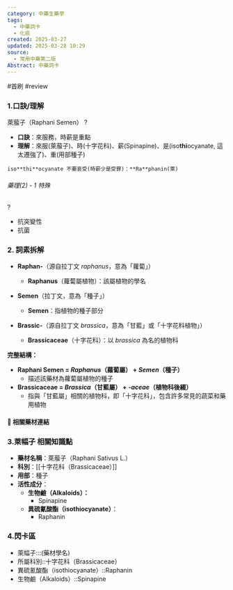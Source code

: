 ```yaml
---
category: 中藥生藥學
tags:
  - 中藥詞卡
  - 化痰
created: 2025-03-27
updated: 2025-03-28 10:29
source:
  - 常用中藥第二版
Abstract: 中藥詞卡
---
```

#首刷 #review 
### 1.口訣/理解
萊菔子（Raphani Semen）
?
- **口訣**：來服務，時薪是重點
- **理解**：來服(萊菔子)、時(十字花科)、薪(Spinapine)、是(iso**thi**ocyanate, 這太遷強了)、重(用部種子)
> 
	iso**thi**ocyanate 不要哀受(時薪少是受罪)：**Ra**phanin(萊)

###### 藥理(2) - 1 特殊
?
- 抗突變性
- 抗菌



### 2. 詞素拆解

- **Raphan-**（源自拉丁文 *raphanus*，意為「蘿蔔」）
  - **Raphanus**（蘿蔔屬植物）：該屬植物的學名

- **Semen**（拉丁文，意為「種子」）
  - **Semen**：指植物的種子部分

- **Brassic-**（源自拉丁文 *brassica*，意為「甘藍」或「十字花科植物」）
  - **Brassicaceae**（十字花科）：以 *brassica* 為名的植物科

**完整結構：**
- **Raphani Semen = *Raphanus*（蘿蔔屬） + *Semen*（種子）**
  - 描述該藥材為蘿蔔屬植物的種子
- **Brassicaceae = *Brassica*（甘藍屬） + *-aceae*（植物科後綴）**
  - 指與「甘藍屬」相關的植物科，即「十字花科」，包含許多常見的蔬菜和藥用植物



#### 📌 相關藥材連結






### 3.萊幅子 相關知識點

- **藥材名稱**：萊菔子（Raphani Sativus L.）
- **科別**：[[十字花科（Brassicaceae）]]
- **用部**：種子
- **活性成分**：
  - **生物鹼（Alkaloids）：**
    - Spinapine
  - **異硫氰酸酯（isothiocyanate）**：
    - Raphanin


### 4.閃卡區

- 萊幅子:::(藥材學名)
- 所屬科別::十字花科（Brassicaceae）
- 異硫氰酸酯（isothiocyanate）::Raphanin
- 生物鹼（Alkaloids）::Spinapine





